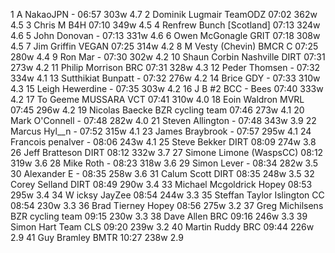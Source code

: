  1  A NakaoJPN  -  06:57    303w  4.7  2  Dominik Lugmair  TeamODZ  07:02    362w  4.5  3  Chris M  B4H  07:10    349w  4.5  4  Renfrew Bunch  [Scotland]  07:13    324w  4.6  5  John Donovan  -  07:13    331w  4.6  6  Owen McGonagle  GRIT  07:18    308w  4.5  7  Jim Griffin  VEGAN  07:25    314w  4.2  8  M Vesty  (Chevin) BMCR C    07:25    280w  4.4  9  Ron Mar  -  07:30    302w  4.2 10  Shaun Corbin Nashville  DIRT  07:31    273w  4.2 11  Philip Morrison  BRC  07:31    328w  4.3 12  Peder Thomsen  -  07:32    334w  4.1 13  Sutthikiat Bunpatt  -  07:32    276w  4.2 14  Brice GDY  -  07:33    310w  4.3 15  Leigh Hewerdine  -  07:35    303w  4.2 16  J B #2  BCC - Bees  07:40    333w  4.2 17  To Geeme  MUSSARA VCT  07:41    310w  4.0 18  Eoin Waldron  MVRL  07:45    296w  4.2 19  Nicolas Baecke  BZR cycling team  07:46    273w  4.1 20  Mark O'Connell  -  07:48    282w  4.0 21  Steven Allington  -  07:48    343w  3.9 22  Marcus Hyl__n  -  07:52    315w  4.1 23  James Braybrook  -  07:57    295w  4.1 24  Francois penalver  -  08:06    243w  4.1 25  Steve Bekker  DIRT  08:09    274w  3.8 26  Jeff Bratteson  DIRT  08:12    332w  3.7 27  Simone Limone  (WaspsCC)    08:12    319w  3.6 28  Mike Roth  -  08:23    318w  3.6 29  Simon Lever  -  08:34    282w  3.5 30  Alexander E  -  08:35    258w  3.6 31  Calum Scott  DIRT  08:35    248w  3.5 32  Corey Selland  DIRT  08:49    290w  3.4 33  Michael Mcgoldrick  Hopey  08:53    295w  3.4 34  W icksy  JayZee  08:54    244w  3.3 35  Steffan Taylor  Islington CC  08:54    230w  3.3 36  Brad Tierney  Hopey  08:56    275w  3.2 37  Greg Michilsens  BZR cycling team  09:15    230w  3.3 38  Dave Allen  BRC  09:16    246w  3.3 39  Simon Hart  Team CLS  09:20    239w  3.2 40  Martin Ruddy  BRC  09:44    226w  2.9 41  Guy Bramley  BMTR  10:27    238w  2.9